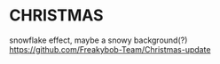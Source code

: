 # CHRISTMAS
snowflake effect, maybe a snowy background(?)
<br>
https://github.com/Freakybob-Team/Christmas-update
